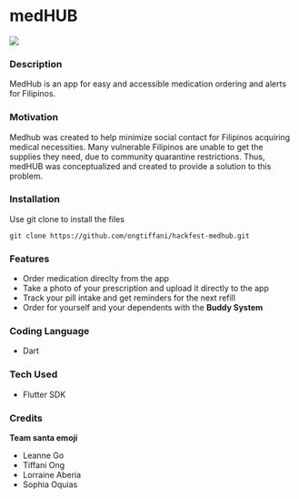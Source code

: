 # medHUB

![](https://cdn.discordapp.com/attachments/777561323193892864/782135017077735464/Logo_with_Text.png) 

### Description

MedHub is an app for easy and accessible medication ordering and alerts for Filipinos.

### Motivation

Medhub was created to help minimize social contact for Filipinos acquiring medical necessities. Many vulnerable Filipinos are unable to get the supplies they need, due to community quarantine restrictions. Thus, medHUB was conceptualized and created to provide a solution to this problem. 

### Installation 
Use git clone to install the files 
```
git clone https://github.com/ongtiffani/hackfest-medhub.git
```

### Features

  - Order medication direclty from the app
  - Take a photo of your prescription and upload it directly to the app
  - Track your pill intake and get reminders for the next refill
  - Order for yourself and your dependents with the **Buddy System**

### Coding Language
- Dart

### Tech Used

- Flutter SDK

### Credits

**Team santa emoji**

- Leanne Go 
- Tiffani Ong
- Lorraine Aberia 
- Sophia Oquias
